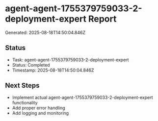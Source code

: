# agent-agent-1755379759033-2-deployment-expert Report

Generated: 2025-08-18T14:50:04.846Z

## Status
- Task: agent-agent-1755379759033-2-deployment-expert
- Status: Completed
- Timestamp: 2025-08-18T14:50:04.846Z

## Next Steps
- Implement actual agent-agent-1755379759033-2-deployment-expert functionality
- Add proper error handling
- Add logging and monitoring
